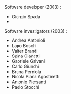 Software developer (2003) : 
 - Giorgio Spada
 - 
Software investigators (2003) : 
 - Andrea Antonioli
 - Lapo Boschi 
 - Valter Brandi
 - Spina Cianetti
 - Gabriele Galvani
 - Carlo Giunchi
 - Bruna Perniola
 - Nicola Piana Agostinetti
 - Antonio Piersanti
 - Paolo Stocchi
